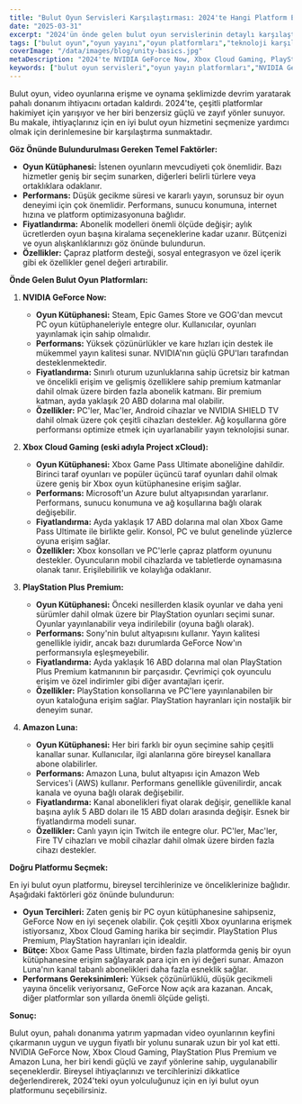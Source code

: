 ```yaml
---
title: "Bulut Oyun Servisleri Karşılaştırması: 2024'te Hangi Platform En İyisi?"
date: "2025-03-31"
excerpt: "2024'ün önde gelen bulut oyun servislerinin detaylı karşılaştırmasını keşfedin. Oyun seçimi, performans, fiyatlandırma ve özelliklere göre en iyi platformu bulun."
tags: ["bulut oyun","oyun yayını","oyun platformları","teknoloji karşılaştırması","oyun servisleri"]
coverImage: "/data/images/blog/unity-basics.jpg"
metaDescription: "2024'te NVIDIA GeForce Now, Xbox Cloud Gaming, PlayStation Plus Premium ve Amazon Luna dahil olmak üzere en iyi bulut oyun servislerini karşılaştırın. Oyun ihtiyaçlarınız için en iyi platformu bulun."
keywords: ["bulut oyun servisleri","oyun yayın platformları","NVIDIA GeForce Now","Xbox Cloud Gaming","PlayStation Plus Premium","Amazon Luna","oyun kütüphanesi","performans","fiyatlandırma","2024"]
---
```


Bulut oyun, video oyunlarına erişme ve oynama şeklimizde devrim yaratarak pahalı donanım ihtiyacını ortadan kaldırdı. 2024'te, çeşitli platformlar hakimiyet için yarışıyor ve her biri benzersiz güçlü ve zayıf yönler sunuyor. Bu makale, ihtiyaçlarınız için en iyi bulut oyun hizmetini seçmenize yardımcı olmak için derinlemesine bir karşılaştırma sunmaktadır.

**Göz Önünde Bulundurulması Gereken Temel Faktörler:**

*   **Oyun Kütüphanesi:** İstenen oyunların mevcudiyeti çok önemlidir. Bazı hizmetler geniş bir seçim sunarken, diğerleri belirli türlere veya ortaklıklara odaklanır.
*   **Performans:** Düşük gecikme süresi ve kararlı yayın, sorunsuz bir oyun deneyimi için çok önemlidir. Performans, sunucu konumuna, internet hızına ve platform optimizasyonuna bağlıdır.
*   **Fiyatlandırma:** Abonelik modelleri önemli ölçüde değişir; aylık ücretlerden oyun başına kiralama seçeneklerine kadar uzanır. Bütçenizi ve oyun alışkanlıklarınızı göz önünde bulundurun.
*   **Özellikler:** Çapraz platform desteği, sosyal entegrasyon ve özel içerik gibi ek özellikler genel değeri artırabilir.

**Önde Gelen Bulut Oyun Platformları:**

1.  **NVIDIA GeForce Now:**

    *   **Oyun Kütüphanesi:** Steam, Epic Games Store ve GOG'dan mevcut PC oyun kütüphaneleriyle entegre olur. Kullanıcılar, oyunları yayınlamak için sahip olmalıdır.
    *   **Performans:** Yüksek çözünürlükler ve kare hızları için destek ile mükemmel yayın kalitesi sunar. NVIDIA'nın güçlü GPU'ları tarafından desteklenmektedir.
    *   **Fiyatlandırma:** Sınırlı oturum uzunluklarına sahip ücretsiz bir katman ve öncelikli erişim ve gelişmiş özelliklere sahip premium katmanlar dahil olmak üzere birden fazla abonelik katmanı. Bir premium katman, ayda yaklaşık 20 ABD dolarına mal olabilir.
    *   **Özellikler:** PC'ler, Mac'ler, Android cihazlar ve NVIDIA SHIELD TV dahil olmak üzere çok çeşitli cihazları destekler. Ağ koşullarına göre performansı optimize etmek için uyarlanabilir yayın teknolojisi sunar.

2.  **Xbox Cloud Gaming (eski adıyla Project xCloud):**

    *   **Oyun Kütüphanesi:** Xbox Game Pass Ultimate aboneliğine dahildir. Birinci taraf oyunları ve popüler üçüncü taraf oyunları dahil olmak üzere geniş bir Xbox oyun kütüphanesine erişim sağlar.
    *   **Performans:** Microsoft'un Azure bulut altyapısından yararlanır. Performans, sunucu konumuna ve ağ koşullarına bağlı olarak değişebilir.
    *   **Fiyatlandırma:** Ayda yaklaşık 17 ABD dolarına mal olan Xbox Game Pass Ultimate ile birlikte gelir. Konsol, PC ve bulut genelinde yüzlerce oyuna erişim sağlar.
    *   **Özellikler:** Xbox konsolları ve PC'lerle çapraz platform oyununu destekler. Oyuncuların mobil cihazlarda ve tabletlerde oynamasına olanak tanır. Erişilebilirlik ve kolaylığa odaklanır.

3.  **PlayStation Plus Premium:**

    *   **Oyun Kütüphanesi:** Önceki nesillerden klasik oyunlar ve daha yeni sürümler dahil olmak üzere bir PlayStation oyunları seçimi sunar. Oyunlar yayınlanabilir veya indirilebilir (oyuna bağlı olarak).
    *   **Performans:** Sony'nin bulut altyapısını kullanır. Yayın kalitesi genellikle iyidir, ancak bazı durumlarda GeForce Now'ın performansıyla eşleşmeyebilir.
    *   **Fiyatlandırma:** Ayda yaklaşık 16 ABD dolarına mal olan PlayStation Plus Premium katmanının bir parçasıdır. Çevrimiçi çok oyunculu erişim ve özel indirimler gibi diğer avantajları içerir.
    *   **Özellikler:** PlayStation konsollarına ve PC'lere yayınlanabilen bir oyun kataloğuna erişim sağlar. PlayStation hayranları için nostaljik bir deneyim sunar.

4.  **Amazon Luna:**

    *   **Oyun Kütüphanesi:** Her biri farklı bir oyun seçimine sahip çeşitli kanallar sunar. Kullanıcılar, ilgi alanlarına göre bireysel kanallara abone olabilirler.
    *   **Performans:** Amazon Luna, bulut altyapısı için Amazon Web Services'i (AWS) kullanır. Performans genellikle güvenilirdir, ancak kanala ve oyuna bağlı olarak değişebilir.
    *   **Fiyatlandırma:** Kanal abonelikleri fiyat olarak değişir, genellikle kanal başına aylık 5 ABD doları ile 15 ABD doları arasında değişir. Esnek bir fiyatlandırma modeli sunar.
    *   **Özellikler:** Canlı yayın için Twitch ile entegre olur. PC'ler, Mac'ler, Fire TV cihazları ve mobil cihazlar dahil olmak üzere birden fazla cihazı destekler.

**Doğru Platformu Seçmek:**

En iyi bulut oyun platformu, bireysel tercihlerinize ve önceliklerinize bağlıdır. Aşağıdaki faktörleri göz önünde bulundurun:

*   **Oyun Tercihleri:** Zaten geniş bir PC oyun kütüphanesine sahipseniz, GeForce Now en iyi seçenek olabilir. Çok çeşitli Xbox oyunlarına erişmek istiyorsanız, Xbox Cloud Gaming harika bir seçimdir. PlayStation Plus Premium, PlayStation hayranları için idealdir.
*   **Bütçe:** Xbox Game Pass Ultimate, birden fazla platformda geniş bir oyun kütüphanesine erişim sağlayarak para için en iyi değeri sunar. Amazon Luna'nın kanal tabanlı abonelikleri daha fazla esneklik sağlar.
*   **Performans Gereksinimleri:** Yüksek çözünürlüklü, düşük gecikmeli yayına öncelik veriyorsanız, GeForce Now açık ara kazanan. Ancak, diğer platformlar son yıllarda önemli ölçüde gelişti.

**Sonuç:**

Bulut oyun, pahalı donanıma yatırım yapmadan video oyunlarının keyfini çıkarmanın uygun ve uygun fiyatlı bir yolunu sunarak uzun bir yol kat etti. NVIDIA GeForce Now, Xbox Cloud Gaming, PlayStation Plus Premium ve Amazon Luna, her biri kendi güçlü ve zayıf yönlerine sahip, uygulanabilir seçeneklerdir. Bireysel ihtiyaçlarınızı ve tercihlerinizi dikkatlice değerlendirerek, 2024'teki oyun yolculuğunuz için en iyi bulut oyun platformunu seçebilirsiniz.
    